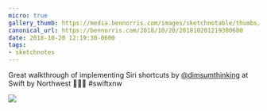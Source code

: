 ```yaml
---
micro: true
gallery_thumb: https://media.bennorris.com/images/sketchnotable/thumbs/swift-by-northwest-2018-sketchnotes-11.jpg
canonical_url: https://bennorris.com/2018/10/20/201810201219300600
date: 2018-10-20 12:19:30-0600
tags:
- sketchnotes
---
```


Great walkthrough of implementing Siri shortcuts by [@dimsumthinking](https://micro.blog/dimsumthinking) at Swift by Northwest 📱✍🏼 #swiftxnw

<img src="https://media.bennorris.com/images/sketchnotable/swift-by-northwest-2018/swift-by-northwest-2018-sketchnotes-11.jpg" />